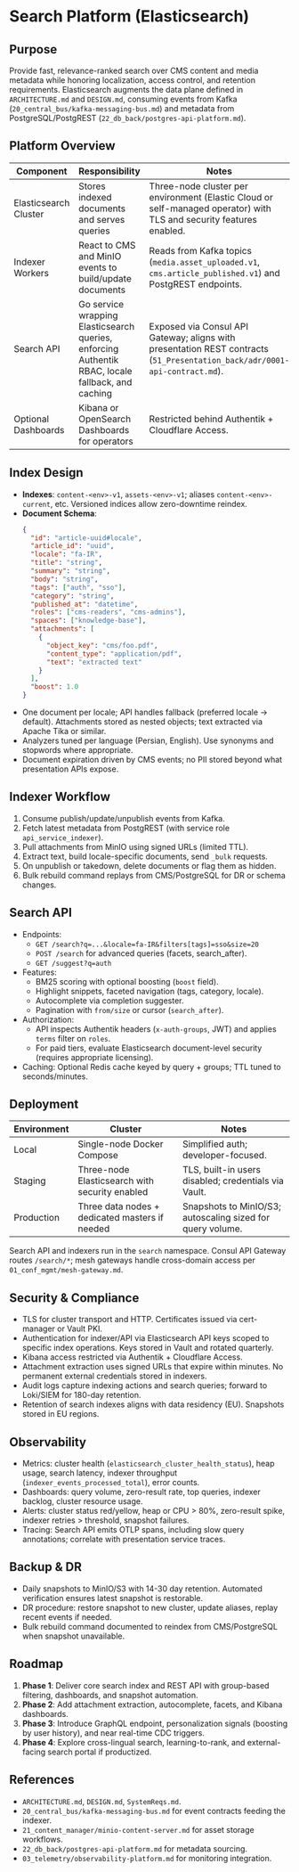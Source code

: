 # Search Platform (Elasticsearch)

## Purpose
Provide fast, relevance-ranked search over CMS content and media metadata while honoring localization, access control, and retention requirements. Elasticsearch augments the data plane defined in `ARCHITECTURE.md` and `DESIGN.md`, consuming events from Kafka (`20_central_bus/kafka-messaging-bus.md`) and metadata from PostgreSQL/PostgREST (`22_db_back/postgres-api-platform.md`).

## Platform Overview
| Component | Responsibility | Notes |
| --- | --- | --- |
| Elasticsearch Cluster | Stores indexed documents and serves queries | Three-node cluster per environment (Elastic Cloud or self-managed operator) with TLS and security features enabled. |
| Indexer Workers | React to CMS and MinIO events to build/update documents | Reads from Kafka topics (`media.asset_uploaded.v1`, `cms.article_published.v1`) and PostgREST endpoints. |
| Search API | Go service wrapping Elasticsearch queries, enforcing Authentik RBAC, locale fallback, and caching | Exposed via Consul API Gateway; aligns with presentation REST contracts (`51_Presentation_back/adr/0001-api-contract.md`). |
| Optional Dashboards | Kibana or OpenSearch Dashboards for operators | Restricted behind Authentik + Cloudflare Access. |

## Index Design
- **Indexes**: `content-<env>-v1`, `assets-<env>-v1`; aliases `content-<env>-current`, etc. Versioned indices allow zero-downtime reindex.
- **Document Schema**:
  ```json
  {
    "id": "article-uuid#locale",
    "article_id": "uuid",
    "locale": "fa-IR",
    "title": "string",
    "summary": "string",
    "body": "string",
    "tags": ["auth", "sso"],
    "category": "string",
    "published_at": "datetime",
    "roles": ["cms-readers", "cms-admins"],
    "spaces": ["knowledge-base"],
    "attachments": [
      {
        "object_key": "cms/foo.pdf",
        "content_type": "application/pdf",
        "text": "extracted text"
      }
    ],
    "boost": 1.0
  }
  ```
- One document per locale; API handles fallback (preferred locale -> default). Attachments stored as nested objects; text extracted via Apache Tika or similar.
- Analyzers tuned per language (Persian, English). Use synonyms and stopwords where appropriate.
- Document expiration driven by CMS events; no PII stored beyond what presentation APIs expose.

## Indexer Workflow
1. Consume publish/update/unpublish events from Kafka.
2. Fetch latest metadata from PostgREST (with service role `api_service_indexer`).
3. Pull attachments from MinIO using signed URLs (limited TTL).
4. Extract text, build locale-specific documents, send `_bulk` requests.
5. On unpublish or takedown, delete documents or flag them as hidden.
6. Bulk rebuild command replays from CMS/PostgreSQL for DR or schema changes.

## Search API
- Endpoints:
  - `GET /search?q=...&locale=fa-IR&filters[tags]=sso&size=20`
  - `POST /search` for advanced queries (facets, search_after).
  - `GET /suggest?q=auth`
- Features:
  - BM25 scoring with optional boosting (`boost` field).
  - Highlight snippets, faceted navigation (tags, category, locale).
  - Autocomplete via completion suggester.
  - Pagination with `from/size` or cursor (`search_after`).
- Authorization:
  - API inspects Authentik headers (`x-auth-groups`, JWT) and applies `terms` filter on `roles`.
  - For paid tiers, evaluate Elasticsearch document-level security (requires appropriate licensing).
- Caching: Optional Redis cache keyed by query + groups; TTL tuned to seconds/minutes.

## Deployment
| Environment | Cluster | Notes |
| --- | --- | --- |
| Local | Single-node Docker Compose | Simplified auth; developer-focused. |
| Staging | Three-node Elasticsearch with security enabled | TLS, built-in users disabled; credentials via Vault. |
| Production | Three data nodes + dedicated masters if needed | Snapshots to MinIO/S3; autoscaling sized for query volume. |

Search API and indexers run in the `search` namespace. Consul API Gateway routes `/search/*`; mesh gateways handle cross-domain access per `01_conf_mgmt/mesh-gateway.md`.

## Security & Compliance
- TLS for cluster transport and HTTP. Certificates issued via cert-manager or Vault PKI.
- Authentication for indexer/API via Elasticsearch API keys scoped to specific index operations. Keys stored in Vault and rotated quarterly.
- Kibana access restricted via Authentik + Cloudflare Access.
- Attachment extraction uses signed URLs that expire within minutes. No permanent external credentials stored in indexers.
- Audit logs capture indexing actions and search queries; forward to Loki/SIEM for 180-day retention.
- Retention of search indexes aligns with data residency (EU). Snapshots stored in EU regions.

## Observability
- Metrics: cluster health (`elasticsearch_cluster_health_status`), heap usage, search latency, indexer throughput (`indexer_events_processed_total`), error counts.
- Dashboards: query volume, zero-result rate, top queries, indexer backlog, cluster resource usage.
- Alerts: cluster status red/yellow, heap or CPU > 80%, zero-result spike, indexer retries > threshold, snapshot failures.
- Tracing: Search API emits OTLP spans, including slow query annotations; correlate with presentation service traces.

## Backup & DR
- Daily snapshots to MinIO/S3 with 14-30 day retention. Automated verification ensures latest snapshot is restorable.
- DR procedure: restore snapshot to new cluster, update aliases, replay recent events if needed.
- Bulk rebuild command documented to reindex from CMS/PostgreSQL when snapshot unavailable.

## Roadmap
1. **Phase 1**: Deliver core search index and REST API with group-based filtering, dashboards, and snapshot automation.
2. **Phase 2**: Add attachment extraction, autocomplete, facets, and Kibana dashboards.
3. **Phase 3**: Introduce GraphQL endpoint, personalization signals (boosting by user history), and near real-time CDC triggers.
4. **Phase 4**: Explore cross-lingual search, learning-to-rank, and external-facing search portal if productized.

## References
- `ARCHITECTURE.md`, `DESIGN.md`, `SystemReqs.md`.
- `20_central_bus/kafka-messaging-bus.md` for event contracts feeding the indexer.
- `21_content_manager/minio-content-server.md` for asset storage workflows.
- `22_db_back/postgres-api-platform.md` for metadata sourcing.
- `03_telemetry/observability-platform.md` for monitoring integration.
